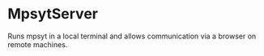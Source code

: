 # MpsytServer
Runs mpsyt in a local terminal and allows communication via a browser on remote machines. 



